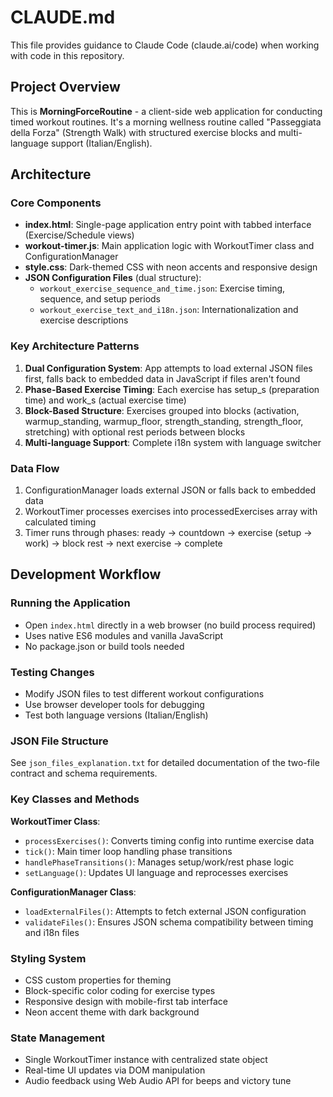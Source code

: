 # CLAUDE.md

This file provides guidance to Claude Code (claude.ai/code) when working with code in this repository.

## Project Overview

This is **MorningForceRoutine** - a client-side web application for conducting timed workout routines. It's a morning wellness routine called "Passeggiata della Forza" (Strength Walk) with structured exercise blocks and multi-language support (Italian/English).

## Architecture

### Core Components

- **index.html**: Single-page application entry point with tabbed interface (Exercise/Schedule views)
- **workout-timer.js**: Main application logic with WorkoutTimer class and ConfigurationManager
- **style.css**: Dark-themed CSS with neon accents and responsive design
- **JSON Configuration Files** (dual structure):
  - `workout_exercise_sequence_and_time.json`: Exercise timing, sequence, and setup periods
  - `workout_exercise_text_and_i18n.json`: Internationalization and exercise descriptions

### Key Architecture Patterns

1. **Dual Configuration System**: App attempts to load external JSON files first, falls back to embedded data in JavaScript if files aren't found
2. **Phase-Based Exercise Timing**: Each exercise has setup_s (preparation time) and work_s (actual exercise time)
3. **Block-Based Structure**: Exercises grouped into blocks (activation, warmup_standing, warmup_floor, strength_standing, strength_floor, stretching) with optional rest periods between blocks
4. **Multi-language Support**: Complete i18n system with language switcher

### Data Flow

1. ConfigurationManager loads external JSON or falls back to embedded data
2. WorkoutTimer processes exercises into processedExercises array with calculated timing
3. Timer runs through phases: ready → countdown → exercise (setup → work) → block rest → next exercise → complete

## Development Workflow

### Running the Application
- Open `index.html` directly in a web browser (no build process required)
- Uses native ES6 modules and vanilla JavaScript
- No package.json or build tools needed

### Testing Changes
- Modify JSON files to test different workout configurations
- Use browser developer tools for debugging
- Test both language versions (Italian/English)

### JSON File Structure
See `json_files_explanation.txt` for detailed documentation of the two-file contract and schema requirements.

### Key Classes and Methods

**WorkoutTimer Class**:
- `processExercises()`: Converts timing config into runtime exercise data
- `tick()`: Main timer loop handling phase transitions
- `handlePhaseTransitions()`: Manages setup/work/rest phase logic
- `setLanguage()`: Updates UI language and reprocesses exercises

**ConfigurationManager Class**:
- `loadExternalFiles()`: Attempts to fetch external JSON configuration
- `validateFiles()`: Ensures JSON schema compatibility between timing and i18n files

### Styling System
- CSS custom properties for theming
- Block-specific color coding for exercise types
- Responsive design with mobile-first tab interface
- Neon accent theme with dark background

### State Management
- Single WorkoutTimer instance with centralized state object
- Real-time UI updates via DOM manipulation
- Audio feedback using Web Audio API for beeps and victory tune